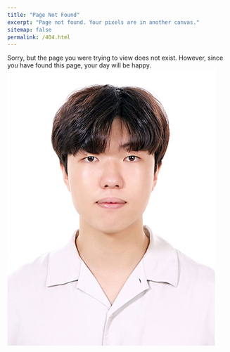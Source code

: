 ```yaml
---
title: "Page Not Found"
excerpt: "Page not found. Your pixels are in another canvas."
sitemap: false
permalink: /404.html
---
```


Sorry, but the page you were trying to view does not exist.
However, since you have found this page, your day will be happy.
![](/assets/images/MinjunKim_photo.jpg)